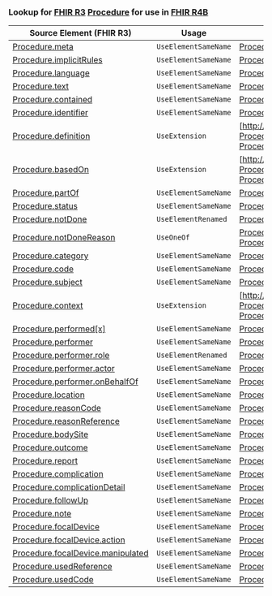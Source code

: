 ### Lookup for [FHIR R3](https://hl7.org/fhir/STU3/) [Procedure](https://hl7.org/fhir/STU3/Procedure.html) for use in [FHIR R4B](https://hl7.org/fhir/R4B/)

| Source Element (FHIR R3) | Usage | Target |
| -------------- | ----- | ------ |
| [Procedure.meta](https://hl7.org/fhir/STU3/Procedure.html#resource) | `UseElementSameName` | [Procedure.meta](https://hl7.org/fhir/R4B/Procedure.html#resource) |
| [Procedure.implicitRules](https://hl7.org/fhir/STU3/Procedure.html#resource) | `UseElementSameName` | [Procedure.implicitRules](https://hl7.org/fhir/R4B/Procedure.html#resource) |
| [Procedure.language](https://hl7.org/fhir/STU3/Procedure.html#resource) | `UseElementSameName` | [Procedure.language](https://hl7.org/fhir/R4B/Procedure.html#resource) |
| [Procedure.text](https://hl7.org/fhir/STU3/Procedure.html#resource) | `UseElementSameName` | [Procedure.text](https://hl7.org/fhir/R4B/Procedure.html#resource) |
| [Procedure.contained](https://hl7.org/fhir/STU3/Procedure.html#resource) | `UseElementSameName` | [Procedure.contained](https://hl7.org/fhir/R4B/Procedure.html#resource) |
| [Procedure.identifier](https://hl7.org/fhir/STU3/Procedure.html#resource) | `UseElementSameName` | [Procedure.identifier](https://hl7.org/fhir/R4B/Procedure.html#resource) |
| [Procedure.definition](https://hl7.org/fhir/STU3/Procedure.html#resource) | `UseExtension` | [http://hl7.org/fhir/3.0/StructureDefinition/extension-Procedure.definition](StructureDefinition-ext-R3-Procedure.definition.html) |
| [Procedure.basedOn](https://hl7.org/fhir/STU3/Procedure.html#resource) | `UseExtension` | [http://hl7.org/fhir/3.0/StructureDefinition/extension-Procedure.basedOn](StructureDefinition-ext-R3-Procedure.basedOn.html) |
| [Procedure.partOf](https://hl7.org/fhir/STU3/Procedure.html#resource) | `UseElementSameName` | [Procedure.partOf](https://hl7.org/fhir/R4B/Procedure.html#resource) |
| [Procedure.status](https://hl7.org/fhir/STU3/Procedure.html#resource) | `UseElementSameName` | [Procedure.status](https://hl7.org/fhir/R4B/Procedure.html#resource) |
| [Procedure.notDone](https://hl7.org/fhir/STU3/Procedure.html#resource) | `UseElementRenamed` | [Procedure.status](https://hl7.org/fhir/R4B/Procedure.html#resource) |
| [Procedure.notDoneReason](https://hl7.org/fhir/STU3/Procedure.html#resource) | `UseOneOf` | [Procedure.statusReason](https://hl7.org/fhir/R4B/Procedure.html#resource)<br />[Procedure.reasonCode](https://hl7.org/fhir/R4B/Procedure.html#resource) |
| [Procedure.category](https://hl7.org/fhir/STU3/Procedure.html#resource) | `UseElementSameName` | [Procedure.category](https://hl7.org/fhir/R4B/Procedure.html#resource) |
| [Procedure.code](https://hl7.org/fhir/STU3/Procedure.html#resource) | `UseElementSameName` | [Procedure.code](https://hl7.org/fhir/R4B/Procedure.html#resource) |
| [Procedure.subject](https://hl7.org/fhir/STU3/Procedure.html#resource) | `UseElementSameName` | [Procedure.subject](https://hl7.org/fhir/R4B/Procedure.html#resource) |
| [Procedure.context](https://hl7.org/fhir/STU3/Procedure.html#resource) | `UseExtension` | [http://hl7.org/fhir/3.0/StructureDefinition/extension-Procedure.context](StructureDefinition-ext-R3-Procedure.context.html) |
| [Procedure.performed[x]](https://hl7.org/fhir/STU3/Procedure.html#resource) | `UseElementSameName` | [Procedure.performed[x]](https://hl7.org/fhir/R4B/Procedure.html#resource) |
| [Procedure.performer](https://hl7.org/fhir/STU3/Procedure.html#resource) | `UseElementSameName` | [Procedure.performer](https://hl7.org/fhir/R4B/Procedure.html#resource) |
| [Procedure.performer.role](https://hl7.org/fhir/STU3/Procedure.html#resource) | `UseElementRenamed` | [Procedure.performer.function](https://hl7.org/fhir/R4B/Procedure.html#resource) |
| [Procedure.performer.actor](https://hl7.org/fhir/STU3/Procedure.html#resource) | `UseElementSameName` | [Procedure.performer.actor](https://hl7.org/fhir/R4B/Procedure.html#resource) |
| [Procedure.performer.onBehalfOf](https://hl7.org/fhir/STU3/Procedure.html#resource) | `UseElementSameName` | [Procedure.performer.onBehalfOf](https://hl7.org/fhir/R4B/Procedure.html#resource) |
| [Procedure.location](https://hl7.org/fhir/STU3/Procedure.html#resource) | `UseElementSameName` | [Procedure.location](https://hl7.org/fhir/R4B/Procedure.html#resource) |
| [Procedure.reasonCode](https://hl7.org/fhir/STU3/Procedure.html#resource) | `UseElementSameName` | [Procedure.reasonCode](https://hl7.org/fhir/R4B/Procedure.html#resource) |
| [Procedure.reasonReference](https://hl7.org/fhir/STU3/Procedure.html#resource) | `UseElementSameName` | [Procedure.reasonReference](https://hl7.org/fhir/R4B/Procedure.html#resource) |
| [Procedure.bodySite](https://hl7.org/fhir/STU3/Procedure.html#resource) | `UseElementSameName` | [Procedure.bodySite](https://hl7.org/fhir/R4B/Procedure.html#resource) |
| [Procedure.outcome](https://hl7.org/fhir/STU3/Procedure.html#resource) | `UseElementSameName` | [Procedure.outcome](https://hl7.org/fhir/R4B/Procedure.html#resource) |
| [Procedure.report](https://hl7.org/fhir/STU3/Procedure.html#resource) | `UseElementSameName` | [Procedure.report](https://hl7.org/fhir/R4B/Procedure.html#resource) |
| [Procedure.complication](https://hl7.org/fhir/STU3/Procedure.html#resource) | `UseElementSameName` | [Procedure.complication](https://hl7.org/fhir/R4B/Procedure.html#resource) |
| [Procedure.complicationDetail](https://hl7.org/fhir/STU3/Procedure.html#resource) | `UseElementSameName` | [Procedure.complicationDetail](https://hl7.org/fhir/R4B/Procedure.html#resource) |
| [Procedure.followUp](https://hl7.org/fhir/STU3/Procedure.html#resource) | `UseElementSameName` | [Procedure.followUp](https://hl7.org/fhir/R4B/Procedure.html#resource) |
| [Procedure.note](https://hl7.org/fhir/STU3/Procedure.html#resource) | `UseElementSameName` | [Procedure.note](https://hl7.org/fhir/R4B/Procedure.html#resource) |
| [Procedure.focalDevice](https://hl7.org/fhir/STU3/Procedure.html#resource) | `UseElementSameName` | [Procedure.focalDevice](https://hl7.org/fhir/R4B/Procedure.html#resource) |
| [Procedure.focalDevice.action](https://hl7.org/fhir/STU3/Procedure.html#resource) | `UseElementSameName` | [Procedure.focalDevice.action](https://hl7.org/fhir/R4B/Procedure.html#resource) |
| [Procedure.focalDevice.manipulated](https://hl7.org/fhir/STU3/Procedure.html#resource) | `UseElementSameName` | [Procedure.focalDevice.manipulated](https://hl7.org/fhir/R4B/Procedure.html#resource) |
| [Procedure.usedReference](https://hl7.org/fhir/STU3/Procedure.html#resource) | `UseElementSameName` | [Procedure.usedReference](https://hl7.org/fhir/R4B/Procedure.html#resource) |
| [Procedure.usedCode](https://hl7.org/fhir/STU3/Procedure.html#resource) | `UseElementSameName` | [Procedure.usedCode](https://hl7.org/fhir/R4B/Procedure.html#resource) |
